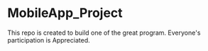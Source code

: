 # MobileApp_Project
This repo is created to build one of the great program. Everyone's participation is Appreciated.
